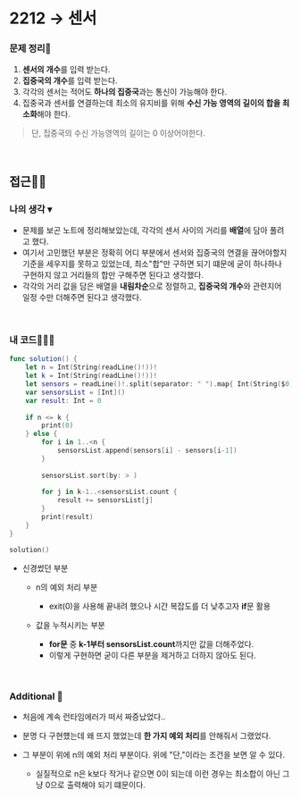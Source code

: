 # 2212 → 센서
### 문제 정리📝
1. **센서의 개수**를 입력 받는다.
2. **집중국의 개수**를 입력 받는다.
3. 각각의 센서는 적어도 **하나의 집중국**과는 통신이 가능해야 한다.
4. 집중국과 센서를 연결하는데 최소의 유지비를 위해 **수신 가능 영역의 길이의 합을 최소화**해야 한다.
> 단, 집중국의 수신 가능영역의 길이는 0 이상어야한다.


</br>

## 접근🚶🏻
### 나의 생각 ▾
- 문제를 보곤 노트에 정리해보았는데, 각각의 센서 사이의 거리를 **배열**에 담아 풀려고 했다.
- 여기서 고민했던 부분은 정확히 어디 부분에서 센서와 집중국의 연결을 끊어야할지 기준을 세우지를 못하고 있었는데, 최소"합"만 구하면 되기 떄문에 굳이 하나하나 구현하지 않고 거리들의 합만 구해주면 된다고 생각했다.
- 각각의 거리 값을 담은 배열을 **내림차순**으로 정렬하고, **집중국의 개수**와 관련지어 일정 수만 더해주면 된다고 생각했다. 

</br>


### 내 코드👨🏻‍💻
```swift
func solution() {
    let n = Int(String(readLine()!))!
    let k = Int(String(readLine()!))!
    let sensors = readLine()!.split(separator: " ").map{ Int(String($0))! }.sorted(by: < )
    var sensorsList = [Int]()
    var result: Int = 0
    
    if n <= k {
        print(0)
    } else {
        for i in 1..<n {
            sensorsList.append(sensors[i] - sensors[i-1])
        }
        
        sensorsList.sort(by: > )
        
        for j in k-1..<sensorsList.count {
            result += sensorsList[j]
        }
        print(result)
    }
}

solution()
```

* 신경썼던 부분
    * n의 예외 처리 부분
        * exit(0)을 사용해 끝내려 했으나 시간 복잡도를 더 낮추고자 **if**문 활용
        
    * 값을 누적시키는 부분
        * **for문** 중 **k-1부터 sensorsList.count**까지만 값을 더해주었다.
        * 이렇게 구현하면 굳이 다른 부분을 제거하고 더하지 않아도 된다.

</br>


### Additional 📂
* 처음에 계속 런타임에러가 떠서 짜증났었다..
* 분명 다 구현헀는데 왜 뜨지 했었는데 **한 가지 예외 처리**를 안해줘서 그랬었다.
* 그 부분이 위에 n의 예외 처리 부분이다. 위에 "단,"이라는 조건을 보면 알 수 있다.

    * 실질적으로 n은 k보다 작거나 같으면 0이 되는데 이런 경우는 최소합이 아닌 그냥 0으로 출력해야 되기 떄문이다.
